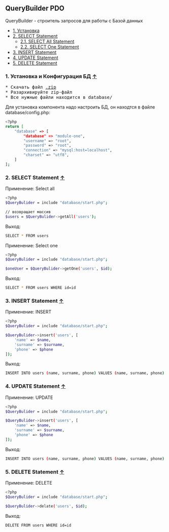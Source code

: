 ## QueryBuilder PDO

<a name="index_block"></a>

QueryBuilder - строитель запросов для работы с Базой данных

* [1. Установка](#block1)
* [2. SELECT Statement](#block2)
    * [2.1. SELECT All Statement](#block2.1)     
    * [2.2. SELECT One Statement](#block2.2)  
* [3. INSERT Statement](#block3)
* [4. UPDATE Statement](#block4)
* [5. DELETE Statement](#block5)

<a name="block1"></a>
### 1. Установка и Конфигурация БД [↑](#index_block)
<pre>
* Скачать файл <a href="https://github.com/tolebijaksybai/QueryBuilder/archive/refs/heads/main.zip">.zip</a> 
* Разархивируйте zip-файл
* Все нужные файли находится в database/
</pre>
Для установка компонента надо настроить БД, он находтся в файле database/config.php:

```sh
<?php
return [
	"database" => [
		"database" => "module-one",
		"username" => "root",
		"password" => "root",
		"connection" => "mysql:host=localhost",
		"charset" => "utf8",
	]
];
```

<a name="block2"></a>
### 2. SELECT Statement [↑](#index_block)
Применение: Select all

```sh
<?php
$QueryBulider = include "database/start.php";

// возвращает массив
$users = $QueryBulider->getAll('users');
```
Выход:
```sh
SELECT * FROM users
```
Применение: Select one

```sh
<?php
$QueryBulider = include "database/start.php";

$oneUser = $QueryBulider->getOne('users', $id);
```
Выход:
```sh
SELECT * FROM users WHERE id=id
```

<a name="block3"></a>
### 3. INSERT Statement [↑](#index_block)

Применение: INSERT

```sh
<?php
$QueryBulider = include "database/start.php";

$QueryBulider->insert('users', [
	'name' => $name,
	'surname' => $surname,
	'phone' => $phone
]);
```
Выход:
```sh
INSERT INTO users (name, surname, phone) VALUES (name, surname, phone)	
```


<a name="block4"></a>
### 4. UPDATE Statement [↑](#index_block)

Применение: UPDATE

```sh
<?php
$QueryBulider = include "database/start.php";

$QueryBulider->insert('users', [
	'name' => $name,
	'surname' => $surname,
	'phone' => $phone
]);
```
Выход:
```sh
INSERT INTO users (name, surname, phone) VALUES (name, surname, phone)	
```

<a name="block5"></a>
### 5. DELETE Statement [↑](#index_block)

Применение: DELETE

```sh
<?php
$QueryBulider = include "database/start.php";

$QueryBulider->delate('users', $id);
```
Выход:
```sh
DELETE FROM users WHERE id=id
```
